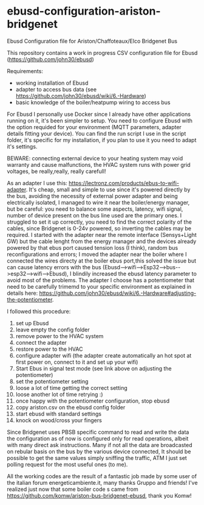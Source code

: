 # ebusd-configuration-ariston-bridgenet
Ebusd Configuration file for Ariston/Chaffoteaux/Elco Bridgenet Bus

This repository contains a work in progress CSV configuration file for Ebusd (https://github.com/john30/ebusd)

Requirements:
- working installation of Ebusd
- adapter to access bus data (see https://github.com/john30/ebusd/wiki/6.-Hardware)
- basic knowledge of the boiler/heatpump wiring to access bus 

For Ebusd I personally use Docker since I already have other applications running on it, it's been simpler to setup. 
You need to configure Ebusd with the option requided for your environment (MQTT parameters, adapter details fitting your device). You can find the run script I use in the script folder, it's specific for my installation, if you plan to use it you need to adapt it's settings.

BEWARE: connecting external device to your heating system may void warranty and cause malfunctions, the HVAC system runs with power grid voltages, be really,really, really carefull!

As an adapter I use this: https://lectronz.com/products/ebus-to-wifi-adapter. 
It's cheap, small and simple to use since it's powered directly by the bus, avoiding the necessity of external power adapter and being electrically isolated, I managed to wire it near the boiler/energy manager, but be careful: you need to balance some aspects, latency, wifi signal, number of device present on the bus line used are the primary ones.
I struggled to set it up correctly, you need to find the correct polarity of the cables, since Bridgenet is 0-24v powered, so inverting the cables may be required. I started with the adapter near the remote interface (Sensys+Light GW) but the cable lenght from the energy manager and the devices already powered by that ebus port caused tension loss (I think), random bus reconfigurations and errors; I moved the adapter near the boiler where I connected the wires directy at the boiler ebus port,this solved the issue but can cause latency errors with the bus (Ebusd-->wifi-->Esp32-->bus-->esp32-->wifi-->Ebusd), I blindily increased the ebusd latency parameter to avoid most of the problems.
The adapter I choose has a potentiometer that need to be carefully trimemd to your specific environment as explained in details here: https://github.com/john30/ebusd/wiki/6.-Hardware#adjusting-the-potentiometer.

I followed this procedure:
1) set up Ebusd
2) leave empty the config folder
3) remove power to the HVAC system
4) connect the adapter
5) restore power to the HVAC
6) configure adapter wifi (the adapter create automatically an hot spot at first power on, connect to it and set up your wifi)
7) Start Ebus in signal test mode (see link above on adjusting the potentiometer)
8) set the potentiometer setting
9) loose a lot of time getting the correct setting
10) loose another lot of time retrying :)
11) once happy with the potentiometer configuration, stop ebusd
12) copy ariston.csv on the ebusd config folder
13) start ebusd with standard settings
14) knock on wood/cross your fingers

Since Bridgenet uses PBSB specific command to read and write the data the configuration as of now is configured only for read operations, albeit with many direct ask instructions.
Many if not all the data are broadcasted on rebular basis on the bus by the various device connected, It should be possible to get the same values simply sniffing the traffic, ATM I just set polling request for the most useful ones (to me).

All the working codes are the result of a fantastic job made by some user of the italian forum energeticambiente.it, many thanks Gruppo and friends!
I've realized just now that some boiler code s came from https://github.com/komw/ariston-bus-bridgenet-ebusd, thank you Komw!
